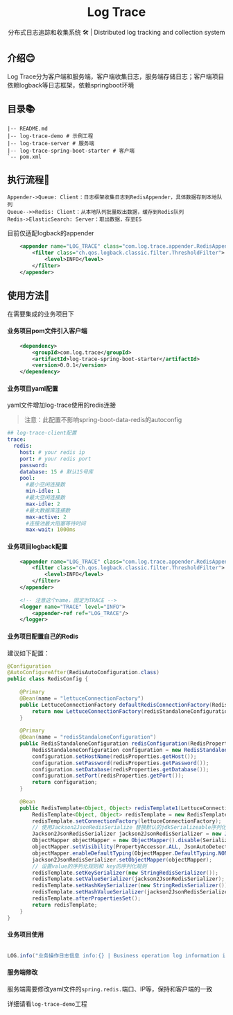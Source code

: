 <div align="center"><h1 styles="text-align: center;">Log Trace</h1></div>

<p align="center">分布式日志追踪和收集系统 🛠 | Distributed log tracking and collection system </p>

## 介绍😊

Log Trace分为客户端和服务端，客户端收集日志，服务端存储日志；客户端项目依赖logback等日志框架，依赖springboot环境

## 目录📚

```shell
|-- README.md
|-- log-trace-demo # 示例工程
|-- log-trace-server # 服务端
|-- log-trace-spring-boot-starter # 客户端
`-- pom.xml

```


## 执行流程🎡

```sequence
Appender->Queue: Client：日志框架收集日志到RedisAppender，具体数据存到本地队列
Queue-->>Redis: Client：从本地队列批量取出数据，缓存到Redis队列
Redis->ElasticSearch: Server：取出数据，存至ES
```



目前仅适配logback的appender

```xml
    <appender name="LOG_TRACE" class="com.log.trace.appender.RedisAppender">
        <filter class="ch.qos.logback.classic.filter.ThresholdFilter">
            <level>INFO</level>
        </filter>
    </appender>
```


## 使用方法📖

在需要集成的业务项目下

#### 业务项目pom文件引入客户端
```xml
    <dependency>
        <groupId>com.log.trace</groupId>
        <artifactId>log-trace-spring-boot-starter</artifactId>
        <version>0.0.1</version>
    </dependency>
```

#### 业务项目yaml配置

yaml文件增加log-trace使用的redis连接
>注意：此配置不影响spring-boot-data-redis的autoconfig

```yaml
## log-trace-client配置
trace:
  redis:
    host: # your redis ip
    port: # your redis port
    password:
    database: 15 # 默认15号库
    pool:
      #最小空闲连接数
      min-idle: 1
      #最大空闲连接数
      max-idle: 2
      #最大数据库连接数
      max-active: 2
      #连接池最大阻塞等待时间
      max-wait: 1000ms

```

#### 业务项目logback配置
```xml
    <appender name="LOG_TRACE" class="com.log.trace.appender.RedisAppender">
        <filter class="ch.qos.logback.classic.filter.ThresholdFilter">
            <level>INFO</level>
        </filter>
    </appender>
        
    <!-- 注意这个name，固定为TRACE -->
    <logger name="TRACE" level="INFO">
        <appender-ref ref="LOG_TRACE"/>
    </logger>
```

#### 业务项目配置自己的Redis

建议如下配置：
```java
@Configuration
@AutoConfigureAfter(RedisAutoConfiguration.class)
public class RedisConfig {
    
    @Primary
    @Bean(name = "lettuceConnectionFactory")
    public LettuceConnectionFactory defaultRedisConnectionFactory(RedisStandaloneConfiguration redisStandaloneConfiguration) {
        return new LettuceConnectionFactory(redisStandaloneConfiguration);
    }
    
    @Primary
    @Bean(name = "redisStandaloneConfiguration")
    public RedisStandaloneConfiguration redisConfiguration(RedisProperties redisProperties){
        RedisStandaloneConfiguration configuration = new RedisStandaloneConfiguration();
        configuration.setHostName(redisProperties.getHost());
        configuration.setPassword(redisProperties.getPassword());
        configuration.setDatabase(redisProperties.getDatabase());
        configuration.setPort(redisProperties.getPort());
        return configuration;
    }
    
    @Bean
    public RedisTemplate<Object, Object> redisTemplate1(LettuceConnectionFactory lettuceConnectionFactory){
        RedisTemplate<Object, Object> redisTemplate = new RedisTemplate<>();
        redisTemplate.setConnectionFactory(lettuceConnectionFactory);
        // 使用Jackson2JsonRedisSerialize 替换默认的jdkSerializeable序列化
        Jackson2JsonRedisSerializer jackson2JsonRedisSerializer = new Jackson2JsonRedisSerializer(Object.class);
        ObjectMapper objectMapper = new ObjectMapper().disable(SerializationFeature.FAIL_ON_EMPTY_BEANS);
        objectMapper.setVisibility(PropertyAccessor.ALL, JsonAutoDetect.Visibility.ANY);
        objectMapper.enableDefaultTyping(ObjectMapper.DefaultTyping.NON_FINAL);
        jackson2JsonRedisSerializer.setObjectMapper(objectMapper);
        // 设置value的序列化规则和 key的序列化规则
        redisTemplate.setKeySerializer(new StringRedisSerializer());
        redisTemplate.setValueSerializer(jackson2JsonRedisSerializer);
        redisTemplate.setHashKeySerializer(new StringRedisSerializer());
        redisTemplate.setHashValueSerializer(jackson2JsonRedisSerializer);
        redisTemplate.afterPropertiesSet();
        return redisTemplate;
    }
}

```

#### 业务项目使用
```java

LOG.info("业务操作日志信息 info:{} | Business operation log information info:{}",dateTimeStr,dateTimeStr);

```


#### 服务端修改
服务端需要修改yaml文件的`spring.redis.`端口、IP等，保持和客户端的一致



详细请看`log-trace-demo`工程


